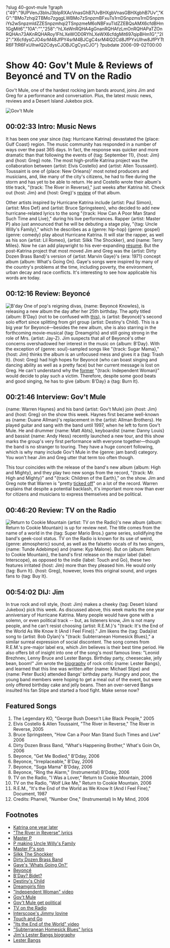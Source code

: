?slug 40-govt-mule
?graph {"49":"9UPVenJ3bInJ3bIpRXAcVnasGhB7UvBHXgbVnasGBHXgbhB7Uv","KG":"BMo7zhqi2TBMo7zgqgLWBMo7zSnpzmBFxuTs1rnDSnpzms1rnDSnpzmiYs2wSnpzmldZZESnpzmhqi2TSnpzmeM6oNBFxuTldZZEBQsAMX6cfdBHm1GgMit6","10A":"","258":"hLXeWnRQHA4gGnanRQHAfzLmOnRQHAPaTZOnRQHAn73AKnRQHARoy1FhLXeWOD0RYhLXeWX6cfdgMit697qipBHm1G","2I2":"X6cfdysCJO4srM48JfPY4srM4BJCgC4srM4lQ2Cd8JfPYxUIhw8JfPYTtR6FTtR6FxUIhwlQ2CdysCJOBJCgCysCJO"}
?pubdate 2006-09-02T00:00

# Show 40: Gov't Mule & Reviews of Beyoncé and TV on the Radio
Gov't Mule, one of the hardest rocking jam bands around, joins Jim and Greg for a performance and conversation. Plus, the latest music news, reviews and a Desert Island Jukebox pick.

![Gov't Mule](https://static.soundopinions.org/images/2006/govtmule.jpg)

## 00:02:33 Intro: Music News
It has been one year since {tag: Hurricane Katrina} devastated the {place: Gulf Coast} region. The music community has responded in a number of ways over the past 365 days. In fact, the response was quicker and more dramatic than that following the events of {tag: September 11}, {host: Jim} and {host: Greg} note. The most high-profile Katrina project was the collaboration between {artist: Elvis Costello} and {artist: Allen Toussaint}. Toussaint is one of {place: New Orleans}' most noted producers and musicians, and, like many of the city's citizens, he had to flee during the storm and has yet to be able to return. He and Costello wrote their album's title track, "{track: The River in Reverse}," just weeks after Katrina hit. Check out {host: Jim} and {host: Greg}'s [review](show/27/) of that album. 

Other artists inspired by Hurricane Katrina include {artist: Paul Simon}, {artist: Mos Def} and {artist: Bruce Springsteen}, who decided to add new hurricane-related lyrics to the song "{track: How Can A Poor Man Stand Such Time and Live}," during his live performances. Rapper {artist: Master P} also just announced that he will be debuting a stage play, "{tag: Uncle Willy's Family}," which he describes as a {genre: hip-hop} {genre: gospel} {genre: comedy} play about Hurricane Katrina. It will star the rapper, as well as his son {artist: Lil Romeo}, {artist: Silkk The Shockker}, and {name: Terry Miles}. Now he can add playwright to his ever-expanding [résumé](http://en.wikipedia.org/wiki/Master_P#Other_ventures). But the post-Katrina project that most moved Jim and Greg was the {artist: Dirty Dozen Brass Band}'s version of {artist: Marvin Gaye}'s {era: 1971} concept album {album: What's Going On}. Gaye's songs were inspired by many of the country's problems at the time, including poverty, the environment, urban decay and race conflicts. It's interesting to see how applicable his words are today.

## 00:12:16 Review: Beyoncé
![B'day](https://static.soundopinions.org/images/2006/bday.png)
One of pop's reigning divas, {name: Beyoncé Knowles}, is releasing a new album the day after her 25th birthday. The aptly titled {album: B'Day} (not to be confused with [this](http://en.wikipedia.org/wiki/Bidet)), is {artist: Beyoncé}'s second solo effort since splitting from girl group {artist: Destiny's Child}. This is a big year for Beyoncé—besides the new album, she is also starring in the forthcoming movie-musical {tag: Dreamgirls} and still going strong in the role of Mrs. {artist: Jay-Z}. Jim suspects that all of Beyoncé's other concerns overshadowed her interest in the music on {album: B'Day}. With the exception of {genre: soul}-sampled songs like "{track: Sugar Mama}," {host: Jim} thinks the album is an unfocused mess and gives it a {tag: Trash It}. {host: Greg} had high hopes for Beyoncé (who can boast singing and dancing ability as well as a pretty face) but her current message is lost on Greg. He can't understand why the [former](https://www.youtube.com/watch?v=0lPQZni7I18&feature=kp) "{track: Independent Woman}" would decide to play such a victim. Therefore, despite some good beats and good singing, he has to give {album: B'Day} a {tag: Burn It}.

## 00:21:46 Interview: Gov't Mule
{name: Warren Haynes} and his band {artist: Gov't Mule} join {host: Jim} and {host: Greg} on the show this week. Haynes first became well-known as {name: Duane Allman}'s replacement in the {artist: Allman Brothers}. He played guitar and sang with the band until 1997, when he left to form Gov't Mule. He and drummer {name: Matt Abts}, keyboardist {name: Danny Louis} and bassist {name: Andy Hess} recently launched a new tour, and this show marks the group's very first performance with everyone together—though the band is no stranger to touring. They have a huge concert following, which is why many include Gov't Mule in the {genre: jam band} category. You won't hear Jim and Greg utter that term too often though.

This tour coincides with the release of the band's new album {album: High and Mighty}, and they play two new songs from the record, "{track: Mr. High and Mighty}" and "{track: Children of the Earth}," on the show. Jim and Greg note that Warren is "pretty [ticked off](http://www.lyricsmania.com/mr_high_mighty_lyrics_govt_mule.html)" on a lot of the record. Warren explains that despite a potential backlash, it's important more now than ever for citizens and musicians to express themselves and be political.

## 00:46:20 Review: TV on the Radio
![Return to Cookie Mountain](https://static.soundopinions.org/assets/40/2580.jpg)
{artist: TV on the Radio}'s new album {album: Return to Cookie Mountain} is up for review next. The title comes from the name of a world in the {tag: Super Mario Bros.} game series, solidifying the band's geek-cool status. TV on the Radio is known for its use of weird, {genre: atmospheric} sound, as well as the falsetto vocals of its two singers, {name: Tunde Adebimpe} and {name: Kyp Malone}. But on {album: Return to Cookie Mountain}, the band's first release on the major label {label: Interscope}, as opposed to the indie {label: Touch and Go}, these two features irritated {host: Jim} more than they pleased him. He would only {tag: Burn It}. {host: Greg}, however, loves this original sound, and urges fans to {tag: Buy It}.

## 00:54:02 DIJ: Jim
In true rock and roll style, {host: Jim} makes a cheeky {tag: Desert Island Jukebox} pick this week. As discussed above, this week marks the one year anniversary of Hurricane Katrina. Many people would have gone with a solemn, or even political track -- but, as listeners know, Jim is not many people, and he can't resist choosing {artist: R.E.M.}'s "{track: It's the End of the World As We Know It (And I Feel Fine)}." Jim likens the {tag: Dada}ist song to {artist: Bob Dylan}'s "{track: Subterranean Homesick Blues}," a similar surreal expression of social discontent. The song comes from R.E.M.'s pre-major label era, which Jim believes is their best time period. He also offers bit of insight into one of the song's most famous lines: "Leonid Brezhnev, Lenny Bruce and Lester Bangs. Birthday party, cheesecake, jelly bean, boom!" Jim wrote the [biography](http://www.randomhouse.com/broadway/catalog/display.pperl?isbn=9780767905091) of rock critic {name: Lester Bangs}, and learned that this line was written after {name: Michael Stipe} and {name: Peter Buck} attended Bangs' birthday party. Hungry and poor, the young band members were hoping to get a meal out of the event, but were only offered birthday cake and jelly beans. Then an over-served Bangs insulted his fan Stipe and started a food fight. Make sense now?

## Featured Songs
1. The Legendary KO, "George Bush Doesn't Like Black People," 2005
2. Elvis Costello & Allen Toussaint, "The River in Reverse," The River in Reverse, 2005
3. Bruce Springsteen, "How Can a Poor Man Stand Such Times and Live" 2006
4. Dirty Dozen Brass Band, "What's Happening Brother," What's Goin On, 2006
5. Beyonce, "Get Me Bodied," B'Dday, 2006
6. Beyonce, "Irreplaceable," B'Day, 2006
7. Beyonce, "Suga Mama" B'Dday, 2006
8. Beyonce, "Ring the Alarm," (Instrumental) B'Dday, 2006
9. TV on the Radio, "I Was a Lover," Return to Cookie Mountain, 2006
10. TV on the Radio, "Wolf Like Me," Return to Cookie Mountain, 2006
11. R.E.M., "It's the End of the World as We Know It (And I Feel Fine)," Document, 1987
12. Credits: Pharrell, "Number One," (Instrumental) In My Mind, 2006

## Footnotes
- [Katrina one year later](http://www.npr.org/news/specials/katrina/oneyearlater/)
- ["The River in Reverse" lyrics](http://www.azlyrics.com/lyrics/elviscostello/theriverinreverse.html)
- [Master P](http://www.mtv.com/music/artist/master_p/artist.jhtml)
- [P making Uncle Willy's Family](http://allhiphop.com/2006/08/24/master-p-creates-hip-hop-gospel-play-about-hurricane-katrina/)
- [Master P's son](http://www.kidzworld.com/site/p829.htm)
- [Silkk The Shockker](http://en.wikipedia.org/wiki/Silkk_the_Shocker)
- [Dirty Dozen Brass Band](http://www.dirtydozenbrass.com/)
- [Gaye's 'Whats Going On?'](http://www.allmusic.com/cg/amg.dll?p=amg&token=ADFEAEE47C19DC4FA87520D69D3D4DC7FA7FFB07D063FD831F29461BDFBA3C54DD5F26B904A595C5AEF974AB7BAFFF28E85905D2C8E457F4CC0640&sql=10:jmazef5khgf5)
- [Beyoncé](http://www.beyonce.com/)
- [B'Day? Bidet?](http://en.wikipedia.org/wiki/Bidet)
- [Destiny's Child](http://www.destinyschild.com/)
- [Dreamgirls film](http://www.dreamgirls.dreamworks.com/)
- ["Independent Woman" video](http://www.youtube.com/watch?v=eQzXiZ7zAvg)
- [Gov't Mule](http://www.mule.net/)
- [Gov't Mule get political](http://www.mule.net/press/press.php?article=200)
- [TV on the Radio](http://www.tvontheradio.com/)
- [Interscope's Jimmy Iovine](http://www.pbs.org/wgbh/pages/frontline/shows/cool/interviews/iovine.html)
- [Touch and Go](http://www.touchandgorecords.com/)
- ["Its the End of the World" video](http://www.youtube.com/watch?v=mhjWB3sqjAo)
- ["Subterranean Homesick Blues" lyrics](http://www.bobdylan.com/us/songs/subterranean-homesick-blues)
- [Jim's Lester Bangs biography](http://www.randomhouse.com/book/39694/let-it-blurt-by-jim-derogatis)
- [Lester Bangs](https://www.google.com/search?q=lester+bangs&hl=en&hs=EFC&lr=&client=firefox-a&rls=org.mozilla:en-US:official&sa=X&oi=images&ct=title&tbm=isch#facrc=_&imgdii=_&imgrc=lW_o_Vi3nTK5FM%253A%3B7DaX1R68YvwGoM%3Bhttp%253A%252F%252Fthemusicsover.com%252Fwp-content%252Fuploads%252F2009%252F04%252Fbangs.jpg%253Fw%253D300%3Bhttp%253A%252F%252Fthemusicsover.com%252Ftag%252Flester-bangs%252F%3B400%3B284)
